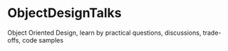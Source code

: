 # ObjectDesignTalks
Object Oriented Design, learn by practical questions, discussions, trade-offs, code samples
